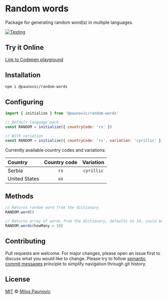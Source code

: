 # Random words

Package for generating random word(s) in multiple languages.

[![Testing](https://github.com/MilosPaunovic/random-words/actions/workflows/testing.yml/badge.svg)](https://github.com/MilosPaunovic/random-words/actions/workflows/testing.yml)

## Try it Online

[Link to Codepen playground](https://codepen.io/milospaunovic/pen/vYpwZYo?editors=1010)

## Installation

```bash
npm i @paunovic/random-words
```

## Configuring

```js
import { initialize } from '@paunovic/random-words'

// Default language pack
const RANDOM = initialize({ countryCode: 'rs' })

// With variation
const RANDOM = initialize({ countryCode: 'rs', variation: 'cyrillic' })
```

Currently available country codes and variations:

| Country       | Country code | Variation  |
| :------------ | :----------: | :--------: |
| Serbia        | `rs`         | `cyrillic` |
| United States | `us`         |            |

## Methods

```js
// Returns random word from the dictionary
RANDOM.word()

// Returns array of words from the dictionary, defaults to 10, could be overridden
RANDOM.words(howMany = 10)
```

## Contributing

Pull requests are welcome. For major changes, please open an issue first to discuss what you would like to change. Please try to follow [semantic commit messages](https://gist.github.com/joshbuchea/6f47e86d2510bce28f8e7f42ae84c716) principle to simplify navigation through git history.

## License

[MIT](https://raw.githubusercontent.com/MilosPaunovic/random-words/develop/LICENSE) © [Milos Paunovic](https://github.com/MilosPaunovic)
